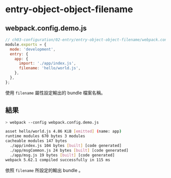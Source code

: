 # entry-object-object-filename

## webpack.config.demo.js

```js
// ch03-configuration/02-entry/entry-object-object-filename/webpack.config.demo.js
module.exports = {
  mode: 'development',
  entry: {
    app: {
      import: './app/index.js',
      filename: 'hello/world.js',
    },
  },
};
```

使用 `filename` 屬性設定輸出的 bundle 檔案名稱。

## 結果

```bash
> webpack --config webpack.config.demo.js

asset hello/world.js 4.86 KiB [emitted] (name: app)
runtime modules 670 bytes 3 modules
cacheable modules 147 bytes
  ./app/index.js 104 bytes [built] [code generated]
  ./app/msgCommon.js 24 bytes [built] [code generated]
  ./app/msg.js 19 bytes [built] [code generated]
webpack 5.62.1 compiled successfully in 115 ms
```

依照 `filename` 所設定的輸出 bundle 。
